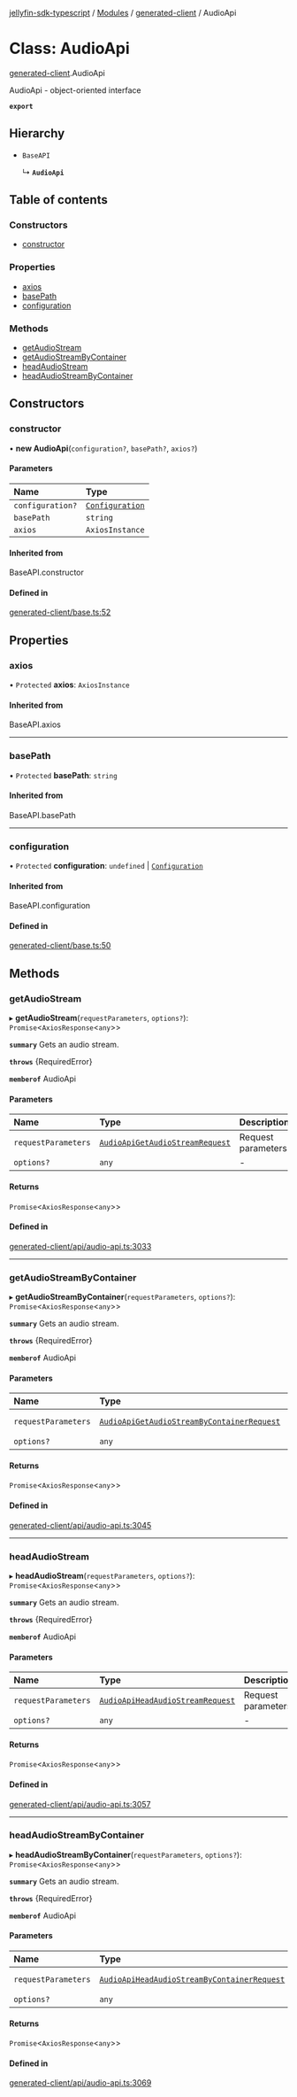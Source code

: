 [jellyfin-sdk-typescript](../README.md) / [Modules](../modules.md) / [generated-client](../modules/generated_client.md) / AudioApi

# Class: AudioApi

[generated-client](../modules/generated_client.md).AudioApi

AudioApi - object-oriented interface

**`export`**

## Hierarchy

- `BaseAPI`

  ↳ **`AudioApi`**

## Table of contents

### Constructors

- [constructor](generated_client.AudioApi.md#constructor)

### Properties

- [axios](generated_client.AudioApi.md#axios)
- [basePath](generated_client.AudioApi.md#basepath)
- [configuration](generated_client.AudioApi.md#configuration)

### Methods

- [getAudioStream](generated_client.AudioApi.md#getaudiostream)
- [getAudioStreamByContainer](generated_client.AudioApi.md#getaudiostreambycontainer)
- [headAudioStream](generated_client.AudioApi.md#headaudiostream)
- [headAudioStreamByContainer](generated_client.AudioApi.md#headaudiostreambycontainer)

## Constructors

### constructor

• **new AudioApi**(`configuration?`, `basePath?`, `axios?`)

#### Parameters

| Name | Type |
| :------ | :------ |
| `configuration?` | [`Configuration`](index.Configuration.md) |
| `basePath` | `string` |
| `axios` | `AxiosInstance` |

#### Inherited from

BaseAPI.constructor

#### Defined in

[generated-client/base.ts:52](https://github.com/thornbill/jellyfin-sdk-typescript/blob/0f61f16/src/generated-client/base.ts#L52)

## Properties

### axios

• `Protected` **axios**: `AxiosInstance`

#### Inherited from

BaseAPI.axios

___

### basePath

• `Protected` **basePath**: `string`

#### Inherited from

BaseAPI.basePath

___

### configuration

• `Protected` **configuration**: `undefined` \| [`Configuration`](index.Configuration.md)

#### Inherited from

BaseAPI.configuration

#### Defined in

[generated-client/base.ts:50](https://github.com/thornbill/jellyfin-sdk-typescript/blob/0f61f16/src/generated-client/base.ts#L50)

## Methods

### getAudioStream

▸ **getAudioStream**(`requestParameters`, `options?`): `Promise`<`AxiosResponse`<`any`\>\>

**`summary`** Gets an audio stream.

**`throws`** {RequiredError}

**`memberof`** AudioApi

#### Parameters

| Name | Type | Description |
| :------ | :------ | :------ |
| `requestParameters` | [`AudioApiGetAudioStreamRequest`](../interfaces/generated_client.AudioApiGetAudioStreamRequest.md) | Request parameters. |
| `options?` | `any` | - |

#### Returns

`Promise`<`AxiosResponse`<`any`\>\>

#### Defined in

[generated-client/api/audio-api.ts:3033](https://github.com/thornbill/jellyfin-sdk-typescript/blob/0f61f16/src/generated-client/api/audio-api.ts#L3033)

___

### getAudioStreamByContainer

▸ **getAudioStreamByContainer**(`requestParameters`, `options?`): `Promise`<`AxiosResponse`<`any`\>\>

**`summary`** Gets an audio stream.

**`throws`** {RequiredError}

**`memberof`** AudioApi

#### Parameters

| Name | Type | Description |
| :------ | :------ | :------ |
| `requestParameters` | [`AudioApiGetAudioStreamByContainerRequest`](../interfaces/generated_client.AudioApiGetAudioStreamByContainerRequest.md) | Request parameters. |
| `options?` | `any` | - |

#### Returns

`Promise`<`AxiosResponse`<`any`\>\>

#### Defined in

[generated-client/api/audio-api.ts:3045](https://github.com/thornbill/jellyfin-sdk-typescript/blob/0f61f16/src/generated-client/api/audio-api.ts#L3045)

___

### headAudioStream

▸ **headAudioStream**(`requestParameters`, `options?`): `Promise`<`AxiosResponse`<`any`\>\>

**`summary`** Gets an audio stream.

**`throws`** {RequiredError}

**`memberof`** AudioApi

#### Parameters

| Name | Type | Description |
| :------ | :------ | :------ |
| `requestParameters` | [`AudioApiHeadAudioStreamRequest`](../interfaces/generated_client.AudioApiHeadAudioStreamRequest.md) | Request parameters. |
| `options?` | `any` | - |

#### Returns

`Promise`<`AxiosResponse`<`any`\>\>

#### Defined in

[generated-client/api/audio-api.ts:3057](https://github.com/thornbill/jellyfin-sdk-typescript/blob/0f61f16/src/generated-client/api/audio-api.ts#L3057)

___

### headAudioStreamByContainer

▸ **headAudioStreamByContainer**(`requestParameters`, `options?`): `Promise`<`AxiosResponse`<`any`\>\>

**`summary`** Gets an audio stream.

**`throws`** {RequiredError}

**`memberof`** AudioApi

#### Parameters

| Name | Type | Description |
| :------ | :------ | :------ |
| `requestParameters` | [`AudioApiHeadAudioStreamByContainerRequest`](../interfaces/generated_client.AudioApiHeadAudioStreamByContainerRequest.md) | Request parameters. |
| `options?` | `any` | - |

#### Returns

`Promise`<`AxiosResponse`<`any`\>\>

#### Defined in

[generated-client/api/audio-api.ts:3069](https://github.com/thornbill/jellyfin-sdk-typescript/blob/0f61f16/src/generated-client/api/audio-api.ts#L3069)
